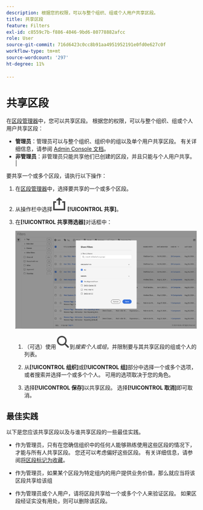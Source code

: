 ```yaml
---
description: 根据您的权限，可以与整个组织、组或个人用户共享区段。
title: 共享区段
feature: Filters
exl-id: c8559c7b-f886-4046-9bd6-80778882afcc
role: User
source-git-commit: 716d6423c0cc8b91aa4951952191e0fd0e627c0f
workflow-type: tm+mt
source-wordcount: '297'
ht-degree: 11%

---
```


# 共享区段

在[区段管理器](manage-filters.md)中，您可以共享区段。 根据您的权限，可以与整个组织、组或个人用户共享区段：

* **管理员**：管理员可以与整个组织、组织中的组以及单个用户共享区段。 有关详细信息，请参阅 [Admin Console 文档](https://helpx.adobe.com/cn/enterprise/using/manage-products.html)。
* **非管理员**：非管理员只能共享他们已创建的区段，并且只能与个人用户共享。 |

要共享一个或多个区段，请执行以下操作：

1. 在[区段管理器](manage-filters.md)中，选择要共享的一个或多个区段。
1. 从操作栏中选择![共享](/help/assets/icons/ShareAlt.svg) **[!UICONTROL 共享]**。
1. 在&#x200B;**[!UICONTROL 共享筛选器]**&#x200B;对话框中：

   ![共享筛选器对话框](assets/share-filter-dialog.png)

   1. （可选）使用![搜索](/help/assets/icons/Search.svg)到&#x200B;*搜索个人或组*，并限制要与其共享区段的组或个人的列表。

   1. 从&#x200B;**[!UICONTROL 组织]**&#x200B;或&#x200B;**[!UICONTROL 组]**&#x200B;部分中选择一个或多个选项，或者搜索并选择一个或多个个人。 可用的选项取决于您的角色。

   1. 选择&#x200B;**[!UICONTROL 保存]**&#x200B;以共享区段。 选择&#x200B;**[!UICONTROL 取消]**&#x200B;即可取消。

## 最佳实践

以下是您应该共享区段以及与谁共享区段的一些最佳实践。

* 作为管理员，只有在您确信组织中的任何人能够熟练使用这些区段的情况下，才能与所有人共享区段。 您还可以考虑偏好这些区段。 有关详细信息，请参阅[将区段标记为收藏](filters-favorite.md)。

* 作为管理员，如果某个区段为特定组内的用户提供业务价值，那么就应当将该区段共享给该组

* 作为管理员或个人用户，请将区段共享给一个或多个个人来验证区段。 如果区段经证实没有用处，则可以删除该区段。
